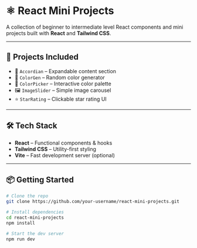 # ⚛️ React Mini Projects

A collection of beginner to intermediate level React components and mini projects built with **React** and **Tailwind CSS**.

---

## 📁 Projects Included

- 📂 `Accordian` – Expandable content section  
- 🎨 `ColorGen` – Random color generator  
- 🎯 `ColorPicker` – Interactive color palette  
- 🖼 `ImageSlider` – Simple image carousel  
- ⭐ `StarRating` – Clickable star rating UI  
<!-- - ⏱ `StopWatch` – Start/pause/reset timer   -->
<!-- - 🌳 `Tree View` – Collapsible file/folder structure    -->
<!-- 🔗 `TreeLink` – Tree layout with navigation links   -->

---

## 🛠 Tech Stack

- **React** – Functional components & hooks  
- **Tailwind CSS** – Utility-first styling  
- **Vite** – Fast development server (optional)  

---

## 📦 Getting Started

```bash
# Clone the repo
git clone https://github.com/your-username/react-mini-projects.git

# Install dependencies
cd react-mini-projects
npm install

# Start the dev server
npm run dev
